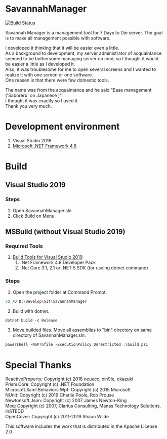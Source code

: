 # SavannahManager
[![Build Status](https://dev.azure.com/AonaSuzutsuki/SavannahManager/_apis/build/status/AonaSuzutsuki.SavannahManager?branchName=master)](https://dev.azure.com/AonaSuzutsuki/SavannahManager/_build/latest?definitionId=3&branchName=master)  

Savannah Manager is a management tool for 7 Days to Die server.
The goal is to make all management possible with software. 

I developed it thinking that it will be easier even a little.  
As a background to development, my server administrator of acquaintance seemed to be bothersome managing server on cmd, so I thought it would be easier a little as I developed it.  
Also, it was troublesome for me to open several screens and I wanted to realize it with one screen or one software.  
One reason is that there were few domestic tools.  

The name was from the acquaintance and he said  "Ease management ('Saboreru' on Japanese )".  
I thought it was exactly so I used it.  
Thank you very much.  

# Development environment
1. Visual Studio 2019
2. [Microsoft .NET Framework 4.8](https://dotnet.microsoft.com/download/dotnet-framework/net48)

# Build
## Visual Studio 2019
### Steps
1. Open SavannahManager.sln.
3. Click Build on Menu.

## MSBuild (without Visual Studio 2019)
### Required Tools
1. [Build Tools for Visual Studio 2019](https://www.visualstudio.com/ja/downloads/)
    1. .Net Framework 4.8 Developer Pack
    2. .Net Core 3.1, 2.1 or .NET 5 SDK (for useing dotnet command)

### Steps
1. Open the project folder at Command Prompt.
```sh
cd /D D:\Develop\Git\SavannahManager
```

2. Build with dotnet.
```ps
dotnet build -c Release
```

3. Move builded files.
Move all assemblies to "bin" directory on same directory of SavannahManager.sln.
```ps
powershell -NoProfile -ExecutionPolicy Unrestricted .\build.ps1
```

# Special Thanks
ReactiveProperty:               Copyright (c) 2018 neuecc, xin9le, okazuki  
Prism.Core:                     Copyright (c) .NET Foundation  
Microsoft.Xaml.Behaviors.Wpf:   Copyright (c) 2015 Microsoft  
NUnit:                          Copyright (c) 2019 Charlie Poole, Rob Prouse  
Newtonsoft.Json:                Copyright (c) 2007 James Newton-King  
Moq:                            Copyright (c) 2007, Clarius Consulting, Manas Technology Solutions, InSTEDD  
OpenCover:                      Copyright (c) 2011-2019 Shaun Wilde  


This software includes the work that is distributed in the Apache License 2.0
